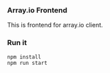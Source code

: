 ### Array.io Frontend
This is frontend for array.io client. 

### Run it
```
npm install
npm run start
```